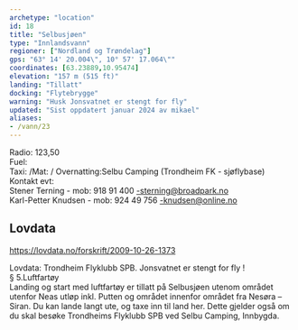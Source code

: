 ```yaml
---
archetype: "location"
id: 18
title: "Selbusjøen"
type: "Innlandsvann"
regioner: ["Nordland og Trøndelag"]
gps: "63° 14' 20.004\", 10° 57' 17.064\""
coordinates: [63.23889,10.95474]
elevation: "157 m (515 ft)"
landing: "Tillatt"
docking: "Flytebrygge"
warning: "Husk Jonsvatnet er stengt for fly"
updated: "Sist oppdatert januar 2024 av mikael"
aliases:
- /vann/23
---
```


Radio: 123,50\
Fuel:\
Taxi: /Mat: / Overnatting:Selbu Camping (Trondheim FK - sjøflybase)\
Kontakt evt:\
Stener Terning - mob: 918 91 400 -sterning@broadpark.no\
Karl-Petter Knudsen - mob: 924 49 756 -knudsen@online.no

## Lovdata

https://lovdata.no/forskrift/2009-10-26-1373

Lovdata: Trondheim Flyklubb SPB.  Jonsvatnet er stengt for fly !\
§ 5.Luftfartøy\
Landing og start med luftfartøy er tillatt på Selbusjøen utenom området utenfor Neas utløp inkl. Putten og området innenfor området fra Nesøra – Siran. Du kan lande langt ute, og taxe inn til land her. Dette gjelder også om du skal besøke Trondheims Flyklubb SPB ved Selbu Camping, Innbygda.
